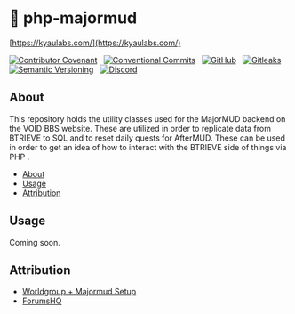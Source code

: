 ﻿# 🏹 php-majormud

[https://kyaulabs.com/](https://kyaulabs.com/)

[![Contributor Covenant](https://img.shields.io/badge/contributor%20covenant-2.1-4baaaa.svg?logo=open-source-initiative&logoColor=4baaaa)](CODE_OF_CONDUCT.md) &nbsp; [![Conventional Commits](https://img.shields.io/badge/conventional%20commits-1.0.0-fe5196?style=flat&logo=conventionalcommits)](https://www.conventionalcommits.org/en/v1.0.0/) &nbsp; [![GitHub](https://img.shields.io/github/license/kyaulabs/template?logo=creativecommons)](LICENSE) &nbsp; [![Gitleaks](https://img.shields.io/badge/protected%20by-gitleaks-blue?logo=git&logoColor=seagreen&color=seagreen)](https://github.com/zricethezav/gitleaks)  
[![Semantic Versioning](https://img.shields.io/github/v/release/kyaulabs/template?include_prereleases&logo=semver&sort=semver)](https://semver.org) &nbsp; [![Discord](https://img.shields.io/discord/88713030895943680?logo=discord&color=blue&logoColor=white)](https://discord.gg/DSvUNYm)

## About

This repository holds the utility classes used for the MajorMUD backend on the VOID BBS website. These are utilized in order to replicate data from BTRIEVE to SQL and to reset daily quests for AfterMUD. These can be used in order to get an idea of how to interact with the BTRIEVE side of things via PHP .

* [About](#about)
* [Usage](#usage)
* [Attribution](#attribution)

## Usage

Coming soon.

## Attribution

* [Worldgroup + Majormud Setup](https://www.mudinfo.net/viewtopic.php?t=1170)
* [ForumsHQ](https://web.archive.org/web/20050907001744/http://mmb.forumshq.com/)
